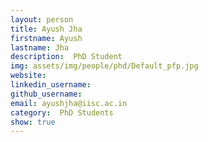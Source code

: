 ```yaml
---
layout: person
title: Ayush Jha
firstname: Ayush
lastname: Jha
description:  PhD Student
img: assets/img/people/phd/Default_pfp.jpg
website: 
linkedin_username: 
github_username: 
email: ayushjha@iisc.ac.in
category:  PhD Students
show: true
---
```

